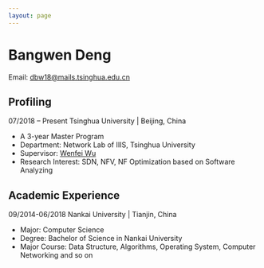```yaml
---
layout: page
---
```


<!-- <img src="/images/bangwen.jpg" class="floatpic" width="150" height="150"> -->
# Bangwen Deng
  

Email: dbw18@mails.tsinghua.edu.cn


## Profiling
  
07/2018 – Present Tsinghua University | Beijing, China
- A 3-year Master Program
- Department:	Network Lab of IIIS, Tsinghua University  
- Supervisor:	[Wenfei Wu][supervisor]
- Research Interest:	SDN, NFV, NF Optimization based on Software Analyzing


## Academic Experience

09/2014-06/2018 Nankai University | Tianjin, China
- Major: Computer Science
- Degree: Bachelor of Science in Nankai University 
- Major Course: Data Structure, Algorithms, Operating System, Computer Networking and so on




[supervisor]: http://wenfei-wu.github.io/



